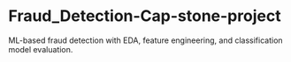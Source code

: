 # Fraud_Detection-Cap-stone-project
ML-based fraud detection with EDA, feature engineering, and classification model evaluation.
